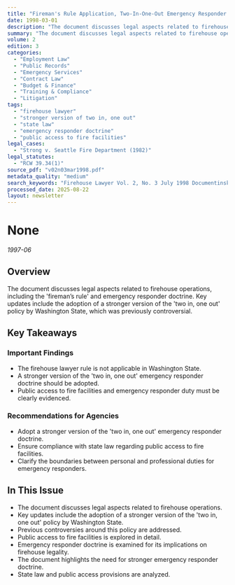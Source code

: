 ```yaml
---
title: "Fireman's Rule Application, Two-In-One-Out Emergency Responder Doctrine, and Public Access Requirements"
date: 1998-03-01
description: "The document discusses legal aspects related to firehouse operations, including the 'fireman's rule' and emergency responder doctrine. Key updates include the adoption of a stronger version of the 'two in, one out' policy by Washington State, which was previously controversial."
summary: "The document discusses legal aspects related to firehouse operations, including the 'fireman's rule' and emergency responder doctrine. Key updates include the adoption of a stronger version of the 'two in, one out' policy by Washington State, which was previously controversial."
volume: 2
edition: 3
categories:
  - "Employment Law"
  - "Public Records"
  - "Emergency Services"
  - "Contract Law"
  - "Budget & Finance"
  - "Training & Compliance"
  - "Litigation"
tags:
  - "firehouse lawyer"
  - "stronger version of two in, one out"
  - "state law"
  - "emergency responder doctrine"
  - "public access to fire facilities"
legal_cases:
  - "Strong v. Seattle Fire Department (1982)"
legal_statutes:
  - "RCW 39.34(1)"
source_pdf: "v02n03mar1998.pdf"
metadata_quality: "medium"
search_keywords: "Firehouse Lawyer Vol. 2, No. 3 July 1998 Documentinsky Legal Consulting LLC 1997-1998. The firehouse lawyer doctrine was characterized as one not involving certain hazards...."
processed_date: 2025-08-22
layout: newsletter
---
```


# None

*1997-06*

## Overview

The document discusses legal aspects related to firehouse operations, including the 'fireman’s rule' and emergency responder doctrine. Key updates include the adoption of a stronger version of the 'two in, one out' policy by Washington State, which was previously controversial.

## Key Takeaways

### Important Findings

- The firehouse lawyer rule is not applicable in Washington State.
- A stronger version of the 'two in, one out' emergency responder doctrine should be adopted.
- Public access to fire facilities and emergency responder duty must be clearly evidenced.

### Recommendations for Agencies

- Adopt a stronger version of the 'two in, one out' emergency responder doctrine.
- Ensure compliance with state law regarding public access to fire facilities.
- Clarify the boundaries between personal and professional duties for emergency responders.

## In This Issue

- The document discusses legal aspects related to firehouse operations.
- Key updates include the adoption of a stronger version of the 'two in, one out' policy by Washington State.
- Previous controversies around this policy are addressed.
- Public access to fire facilities is explored in detail.
- Emergency responder doctrine is examined for its implications on firehouse legality.
- The document highlights the need for stronger emergency responder doctrine.
- State law and public access provisions are analyzed.


